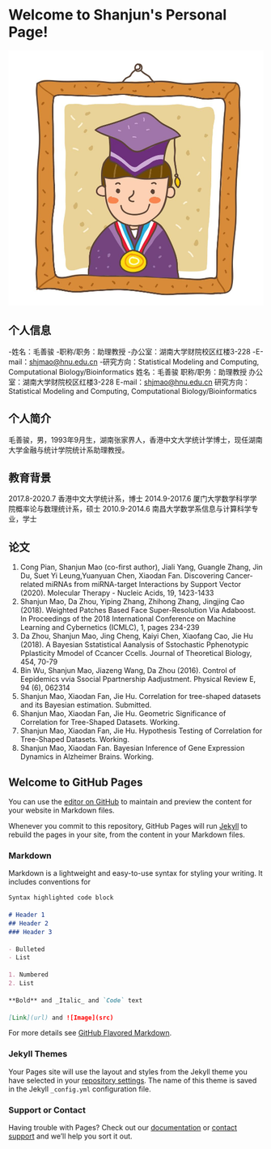 # Welcome to Shanjun's Personal Page!

![证件照](/picture-me.jpg)

## 个人信息
-姓名：毛善骏
-职称/职务：助理教授
-办公室：湖南大学财院校区红楼3-228
-E-mail：shjmao@hnu.edu.cn
-研究方向：Statistical Modeling and Computing, Computational Biology/Bioinformatics
姓名：毛善骏
职称/职务：助理教授
办公室：湖南大学财院校区红楼3-228
E-mail：shjmao@hnu.edu.cn
研究方向：Statistical Modeling and Computing, Computational Biology/Bioinformatics

## 个人简介
毛善骏，男，1993年9月生，湖南张家界人，香港中文大学统计学博士，现任湖南大学金融与统计学院统计系助理教授。

## 教育背景
2017.8-2020.7 香港中文大学统计系，博士
2014.9-2017.6 厦门大学数学科学学院概率论与数理统计系，硕士
2010.9-2014.6 南昌大学数学系信息与计算科学专业，学士

## 论文
1. Cong Pian, Shanjun Mao (co-first author), Jiali Yang, Guangle Zhang, Jin Du, Suet Yi Leung,Yuanyuan Chen, Xiaodan Fan. Discovering Cancer-related miRNAs from miRNA-target Interactions by Support Vector (2020).   Molecular Therapy - Nucleic Acids, 19, 1423-1433
2. Shanjun Mao, Da Zhou, Yiping Zhang, Zhihong Zhang, Jingjing Cao (2018). Weighted Patches Based Face Super-Resolution Via Adaboost.   In Proceedings of the 2018 International Conference on Machine Learning and Cybernetics (ICMLC), 1, pages 234-239
3. Da Zhou, Shanjun Mao, Jing Cheng, Kaiyi Chen, Xiaofang Cao, Jie Hu (2018). A Bayesian Sstatistical Aanalysis of Sstochastic Pphenotypic Pplasticity Mmodel of Ccancer Ccells.   Journal of Theoretical Biology, 454, 70-79
4. Bin Wu, Shanjun Mao, Jiazeng Wang, Da Zhou (2016). Control of Eepidemics vvia Ssocial Ppartnership Aadjustment.   Physical Review E, 94 (6), 062314
5. Shanjun Mao, Xiaodan Fan, Jie Hu. Correlation for tree-shaped datasets and its Bayesian estimation.   Submitted.
6. Shanjun Mao, Xiaodan Fan, Jie Hu. Geometric Significance of Correlation for Tree-Shaped Datasets.   Working.
7. Shanjun Mao, Xiaodan Fan, Jie Hu. Hypothesis Testing of Correlation for Tree-Shaped Datasets.   Working.
8. Shanjun Mao, Xiaodan Fan. Bayesian Inference of Gene Expression Dynamics in Alzheimer Brains.   Working.



## Welcome to GitHub Pages 

You can use the [editor on GitHub](https://github.com/shj-mao/shj-mao.github.io/edit/main/index.md) to maintain and preview the content for your website in Markdown files.

Whenever you commit to this repository, GitHub Pages will run [Jekyll](https://jekyllrb.com/) to rebuild the pages in your site, from the content in your Markdown files.

### Markdown

Markdown is a lightweight and easy-to-use syntax for styling your writing. It includes conventions for

```markdown
Syntax highlighted code block

# Header 1
## Header 2
### Header 3

- Bulleted
- List

1. Numbered
2. List

**Bold** and _Italic_ and `Code` text

[Link](url) and ![Image](src)
```

For more details see [GitHub Flavored Markdown](https://guides.github.com/features/mastering-markdown/).

### Jekyll Themes

Your Pages site will use the layout and styles from the Jekyll theme you have selected in your [repository settings](https://github.com/shj-mao/shj-mao.github.io/settings). The name of this theme is saved in the Jekyll `_config.yml` configuration file.

### Support or Contact

Having trouble with Pages? Check out our [documentation](https://docs.github.com/categories/github-pages-basics/) or [contact support](https://github.com/contact) and we’ll help you sort it out.
